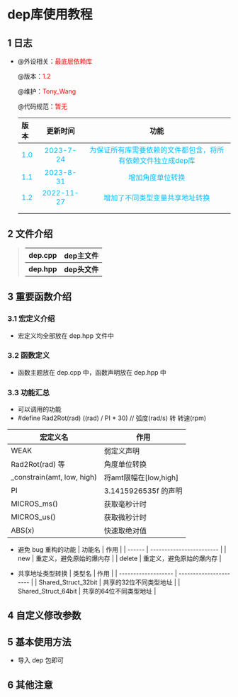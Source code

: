 # dep库使用教程

## 1 日志

 * @外设相关：<font color=Red>最底层依赖库</font >

   @版本：<font color=Red>1.2</font >

   @维护：<font color=Red>Tony_Wang</font >

   @代码规范：<font color=Red>暂无</font>
   
    
   
  
   | 版本                               |                             更新时间                             |功能|
   | :--------------------------------- | :----------------------------------------------------------: | :----------------------------------------------------------: |
   | <font color=DeepSkyBlue>1.0</font> | <font color=DeepSkyBlue>2023-7-24</font> |<font color=DeepSkyBlue>为保证所有库需要依赖的文件都包含，将所有依赖文件独立成dep库</font>|
   | <font color=DeepSkyBlue>1.1</font> | <font color=DeepSkyBlue>2023-8-31</font> |<font color=DeepSkyBlue>增加角度单位转换</font>|
   | <font color=DeepSkyBlue>1.2</font> | <font color=DeepSkyBlue>2022-11-27</font> | <font color=DeepSkyBlue>增加了不同类型变量共享地址转换</font> |
   |                                    |                                          |                                                              |
   |                                    |                                          |                                                              |


 ## 2 文件介绍

> | dep.cpp     | dep主文件     |
> | ----------- | ------------- |
> | **dep.hpp** | **dep头文件** |

 ## 3 重要函数介绍

### 3.1 宏定义介绍

* 宏定义均全部放在 dep.hpp 文件中  

### 3.2 函数定义

* 函数主题放在 dep.cpp 中，函数声明放在 dep.hpp 中

### 3.3 功能汇总

* 可以调用的功能
* \#define Rad2Rot(rad) ((rad) / PI * 30)    // 弧度(rad/s) 转 转速(rpm)


| 宏定义名                   | 作用                  |
| -------------------------- | --------------------- |
| WEAK                       | 弱定义声明            |
| Rad2Rot(rad) 等            | 角度单位转换          |
| _constrain(amt, low, high) | 将amt限幅在[low,high] |
| PI                         | 3.1415926535f 的声明  |
| MICROS_ms()                | 获取毫秒计时          |
| MICROS_us()                | 获取微秒计时          |
| ABS(x)                     | 快速取绝对值          |

* 避免 bug 重构的功能
| 功能名 | 作用                     |
| ------ | ------------------------ |
| new    | 重定义，避免原始的爆内存 |
| delete | 重定义，避免原始的爆内存 |

* 共享地址类型转换
| 类型名              | 作用                   |
| ------------------- | ---------------------- |
| Shared_Struct_32bit | 共享的32位不同类型地址 |
| Shared_Struct_64bit | 共享的64位不同类型地址 |




 ## 4 自定义修改参数






 ## 5 基本使用方法

* 导入 dep 包即可






 ## 6 其他注意





